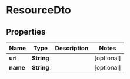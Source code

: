 

# ResourceDto


## Properties

| Name | Type | Description | Notes |
|------------ | ------------- | ------------- | -------------|
|**uri** | **String** |  |  [optional] |
|**name** | **String** |  |  [optional] |




